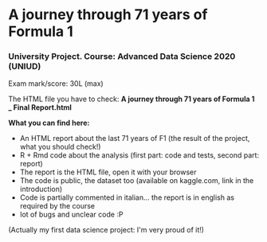 # A journey through 71 years of Formula 1

### University Project. Course: Advanced Data Science 2020 (UNIUD)
Exam mark/score: 30L (max)

The HTML file you have to check:  **A journey through 71 years of Formula 1 _ Final Report.html**

**What you can find here:**
- An HTML report about the last 71 years of F1 (the result of the project, what you should check!)
- R + Rmd code about the analysis (first part: code and tests, second part: report)
- The report is the HTML file, open it with your browser
- The code is public, the dataset too (available on kaggle.com, link in the introduction)
- Code is partially commented in italian... the report is in english as required by the course
- lot of bugs and unclear code :P

(Actually my first data science project: I'm very proud of it!)
